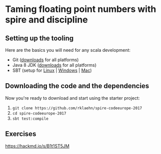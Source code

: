 # Taming floating point numbers with spire and discipline

## Setting up the tooling

Here are the basics you will need for any scala development:

-   Git ([downloads](https://git-scm.com/downloads) for all platforms)
-   Java 8 JDK ([downloads](http://www.oracle.com/technetwork/java/javase/downloads/jdk8-downloads-2133151.html) for all
    platforms)
-   SBT (setup for [Linux](http://www.scala-sbt.org/0.13/docs/Installing-sbt-on-Linux.html) \|
    [Windows](http://www.scala-sbt.org/0.13/docs/Installing-sbt-on-Windows.html) \|
    [Mac](http://www.scala-sbt.org/0.13/docs/Installing-sbt-on-Mac.html))

## Downloading the code and the dependencies

Now you're ready to download and start using the starter project:

1. `git clone https://github.com/rklaehn/spire-codeeurope-2017`
1. `cd spire-codeeurope-2017`
1. `sbt test:compile`

## Exercises

https://hackmd.io/s/B1t1ST5JM
